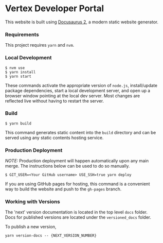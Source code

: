 # Vertex Developer Portal

This website is built using [Docusaurus 2](https://v2.docusaurus.io/), a modern static website generator.

### Requirements

This project requires `yarn` and `nvm`.

### Local Development

```shell
$ nvm use
$ yarn install
$ yarn start
```

These commands activate the appropriate version of `node.js`, install/update package dependencies, start a local development server, and open up a browser window pointing at the local dev server. Most changes are reflected live without having to restart the server.

### Build

```shell
$ yarn build
```

This command generates static content into the `build` directory and can be served using any static contents hosting service.

### Production Deployment

_NOTE:_ Production deployment will happen automatically upon any main merge. The instructions below can be used to do so manually.

```shell
$ GIT_USER=<Your GitHub username> USE_SSH=true yarn deploy
```

If you are using GitHub pages for hosting, this command is a convenient way to build the website and push to the `gh-pages` branch.

### Working with Versions

The 'next' version documentation is located in the top level `docs` folder. Docs for published versions are located under the `versioned_docs` folder.

To publish a new version,

```shell
yarn version-docs -- {NEXT_VERSION_NUMBER}
```
